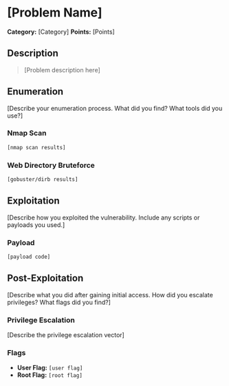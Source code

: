 # [Problem Name]

**Category:** [Category]
**Points:** [Points]

## Description

> [Problem description here]

## Enumeration

[Describe your enumeration process. What did you find? What tools did you use?]

### Nmap Scan

```bash
[nmap scan results]
```

### Web Directory Bruteforce

```bash
[gobuster/dirb results]
```

## Exploitation

[Describe how you exploited the vulnerability. Include any scripts or payloads you used.]

### Payload

```python
[payload code]
```

## Post-Exploitation

[Describe what you did after gaining initial access. How did you escalate privileges? What flags did you find?]

### Privilege Escalation

[Describe the privilege escalation vector]

### Flags

- **User Flag:** `[user flag]`
- **Root Flag:** `[root flag]`
